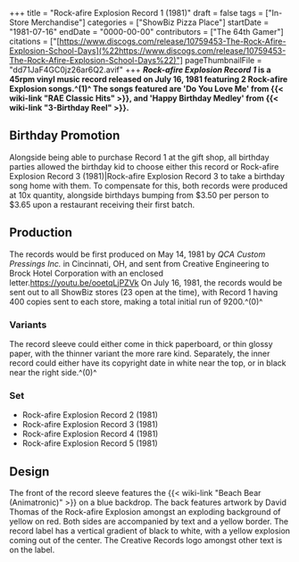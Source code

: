 +++
title = "Rock-afire Explosion Record 1 (1981)"
draft = false
tags = ["In-Store Merchandise"]
categories = ["ShowBiz Pizza Place"]
startDate = "1981-07-16"
endDate = "0000-00-00"
contributors = ["The 64th Gamer"]
citations = ["[https://www.discogs.com/release/10759453-The-Rock-Afire-Explosion-School-Days](%22https://www.discogs.com/release/10759453-The-Rock-Afire-Explosion-School-Days%22)"]
pageThumbnailFile = "dd71JaF4GC0jz26ar6Q2.avif"
+++
***Rock-afire Explosion Record 1* is a 45rpm vinyl music record released on July 16, 1981 featuring 2 Rock-afire Explosion songs.^(1)^
The songs featured are 'Do You Love Me' from {{< wiki-link "RAE Classic Hits" >}}, and 'Happy Birthday Medley' from {{< wiki-link "3-Birthday Reel" >}}.**

## Birthday Promotion

Alongside being able to purchase Record 1 at the gift shop, all birthday parties allowed the birthday kid to choose either this record or Rock-afire Explosion Record 3 (1981)|Rock-afire Explosion Record 3 to take a birthday song home with them. To compensate for this, both records were produced at 10x quantity, alongside birthdays bumping from $3.50 per person to $3.65 upon a restaurant receiving their first batch.

## Production

The records would be first produced on May 14, 1981 by *QCA Custom Pressings Inc.* in Cincinnati, OH, and sent from Creative Engineering to Brock Hotel Corporation with an enclosed letter.https://youtu.be/ooetqLjPZVk
On July 16, 1981, the records would be sent out to all ShowBiz stores (23 open at the time), with Record 1 having 400 copies sent to each store, making a total initial run of 9200.^(0)^

### Variants

The record sleeve could either come in thick paperboard, or thin glossy paper, with the thinner variant the more rare kind. Separately, the inner record could either have its copyright date in white near the top, or in black near the right side.^(0)^

### Set

- Rock-afire Explosion Record 2 (1981)
- Rock-afire Explosion Record 3 (1981)
- Rock-afire Explosion Record 4 (1981)
- Rock-afire Explosion Record 5 (1981)

## Design

The front of the record sleeve features the {{< wiki-link "Beach Bear (Animatronic)" >}} on a blue backdrop. The back features artwork by David Thomas of the Rock-afire Explosion amongst an exploding background of yellow on red. Both sides are accompanied by text and a yellow border.
The record label has a vertical gradient of black to white, with a yellow explosion coming out of the center. The Creative Records logo amongst other text is on the label.
